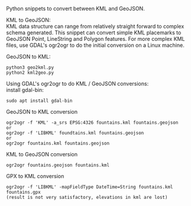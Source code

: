 Python snippets to convert between KML and GeoJSON.

KML to GeoJSON:<br>
KML data structure can range from relatively straight forward to complex schema generated. This snippet can convert simple KML placemarks to GeoJSON Point, LineString and Polygon features. For more complex KML files, use GDAL's ogr2ogr to do the initial conversion on a Linux machine.

GeoJSON to KML:
```
python3 geo2kml.py
python2 kml2geo.py
```

Using GDAL's ogr2ogr to do KML / GeoJSON conversions: <br>
install gdal-bin: 
```
sudo apt install gdal-bin
```
GeoJSON to KML conversion
```
ogr2ogr -f 'KML' -a_srs EPSG:4326 fountains.kml fountains.geojson
or
ogr2ogr -f 'LIBKML' foundtains.kml fountains.geojson
or
ogr2ogr fountains.kml fountains.geojson
```
KML to GeoJSON conversion
```
ogr2ogr fountains.geojson fountains.kml
```
GPX to KML conversion
```
ogr2ogr -f 'LIBKML' -mapFieldType DateTime=String fountains.kml fountains.gpx
(result is not very satisfactory, elevations in kml are lost)


```
